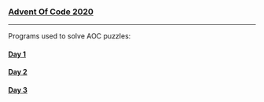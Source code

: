 ### [Advent Of Code 2020](https://adventofcode.com/)
_______________________

Programs used to solve AOC puzzles:

#### [Day 1](https://github.com/mdawidowski/AdventOfCode2020/tree/master/src/Day1) 
#### [Day 2](https://github.com/mdawidowski/AdventOfCode2020/tree/master/src/Day2) 
#### [Day 3](https://github.com/mdawidowski/AdventOfCode2020/tree/master/src/Day3) 